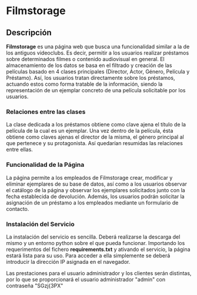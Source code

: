 # Filmstorage

## Descripción

**Filmstorage** es una página web que busca una funcionalidad similar a la de los antiguos videoclubs. Es decir, permitir a los usuarios realizar préstamos sobre determinados filmes o contenido audiovisual en general. El almacenamiento de los datos se basa en el filtrado y creación de las películas basado en 4 clases principales (Director, Actor, Género, Película y Préstamo). Así, los usuarios tratan directamente sobre los préstamos, actuando estos como forma tratable de la información, siendo la representación de un ejemplar concreto de una película solicitable por los usuarios.

### Relaciones entre las clases

La clase dedicada a los préstamos obtiene como clave ajena el título de la película de la cual es un ejemplar. Una vez dentro de la película, ésta obtiene como claves ajenas el director de la misma, el género principal al que pertenece y su protagonista. Así quedarían resumidas las relaciones entre ellas.

### Funcionalidad de la Página

La página permite a los empleados de Filmstorage crear, modificar y eliminar ejemplares de su base de datos, así como a los usuarios observar el catálogo de la página y observar los ejemplares solicitados junto con la fecha establecida de devolución. Además, los usuarios podrán solicitar la asignación de un préstamo a los empleados mediante un formulario de contacto.

### Instalación del Servicio

La instalación del servicio es sencilla. Deberá realizarse la descarga del mismo y un entorno python sobre el que pueda funcionar. Importando los requerimentos del fichero **requirements.txt** y ativando el servicio, la página estará lista para su uso. Para acceder a ella simplemente se deberá introducir la dirección IP asignada en el navegador. 

Las prestaciones para el usuario administrador y los clientes serán distintas, por lo que se proporcionará el usuario administrador "admin" con contraseña "SGzj{3PX"